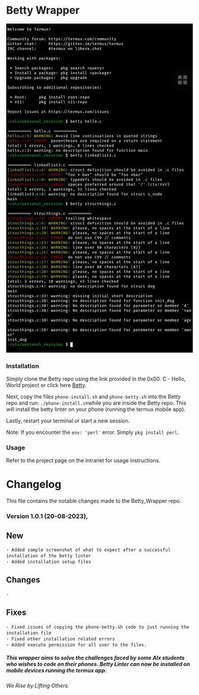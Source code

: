 # Betty Wrapper

![Sample Image](SmartSelect_20230819-233756_Termux.jpg)

### Installation

Simply clone the Betty repo using the link provided in the 0x00. C - Hello, World project or click here [Betty](https://github.com/alx-tools/Betty).

Next, copy the files `phone-install.sh` and `phone-betty.sh` into the Betty repo and run: `./phone-install.sh`while you are inside the Betty repo. This will install the betty linter on your phone (running the termux mobile app).

Lastly, restart your terminal or start a new session.

Note: If you encounter the `env: 'perl'` error. Simply `pkg install perl`.


### Usage

Refer to the project page on the intranet for usage instructions.


# Changelog
This file contains the notable changes made to the Betty_Wrapper repo.


### Version 1.0.1 (20-08-2023),
## New
	- Added sample screenshot of what to expect after a successful installation of the betty linter
	- Added installation setup files


## Changes 
	-

## Fixes
	- Fixed issues of copying the phone-betty.sh code to just running the installation file
	- Fixed other installation related errors
    - Added execute permission for all user to the files.



##### This wrapper aims to solve the challenges faced by some Alx students who wishes to code on their phones. Betty Linter can now be installed on mobile devices running the termux app.

###### We Rise by Lifting Others.
